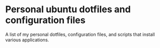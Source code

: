 # Personal ubuntu dotfiles and configuration files

A list of my personal dotfiles, configuration files, and scripts that install
various applications.
